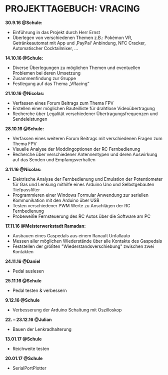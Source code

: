 # PROJEKTTAGEBUCH: VRACING
**30.9.16 @Schule:**
* Einführung in das Projekt durch Herr Ernst
* Überlegen von verschiedenen Themen z.B.: Pokémon VR, Getränkeautomat mit App und ‚PayPal‘ Anbindung, NFC Cracker, Automatischer Cocktailmixer, …

**14.10.16 @Schule:**
* Diverse Überlegungen zu möglichen Themen und eventuellen Problemen bei deren Umsetzung
* Zusammenfindung zur Gruppe
* Festlegung auf das Thema „VRacing“

**21.10.16  @Nicolas:**
* Verfassen eines Forum Beitrags zum Thema FPV
* Erstellen einer möglichen Bauteilliste für drahtlose Videoübertragung
* Recherche über Legalität verschiedener Übertragungsfrequenzen und Sendeleistungen

**28.10.16 @Schule:**
* Verfassen eines weiteren Forum Beitrags mit verschiedenen Fragen zum Thema FPV
* Visuelle Analyse der Moddingoptionen der RC Fernbedienung
* Recherche über verschiedener Antennentypen und deren Auswirkung auf das Senden und Empfangsverhalten

**3.11.16 @Nicolas:**
* Elektrische Analyse der Fernbedienung und Emulation der Potentiometer für Gas und Lenkung mithilfe eines Arduino Uno und Selbstgebauten Tiefpassfilter
* Programmieren einer Windows Formular Anwendung zur seriellen Kommunikation mit den Arduino über USB
* Testen verschiedener PWM Werte zu Anschlägen der RC Fernbedienung
* Probeweiße Fernsteuerung des RC Autos über die Software am PC

**17.11.16 @Meisterwerkstadt Ramadan:**
* Ausbauen eines Gaspedals aus einem Ranault Unfallauto
* Messen aller möglichen Wiederstände über alle Kontakte des Gaspedals
* Feststellen der größten "Wiederstandsverschiebung" zwischen zwei Kontakten

**24.11.16 @Daniel**
* Pedal auslesen

**25.11.16 @Schule**
* Pedal testen & verbessern

**9.12.16 @Schule**
* Verbesserung der Arduino Schaltung mit Oszilloskop

**22. – 23.12.16 @Julian**
* Bauen der Lenkradhalterung

**13.01.17 @Schule**
* Reichweite testen

**20.01.17 @Schule**
* SerialPortPlotter
